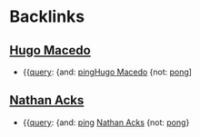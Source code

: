 
# Backlinks
## [Hugo Macedo](<Hugo Macedo.md>)
- {{[query](<query.md>): {and: [ping](<ping.md>)[Hugo Macedo](<Hugo Macedo.md>) {not: [pong](<pong.md>)]

## [Nathan Acks](<Nathan Acks.md>)
- {{[query](<query.md>): {and: [ping](<ping.md>) [Nathan Acks](<Nathan Acks.md>) {not: [pong](<pong.md>)}

